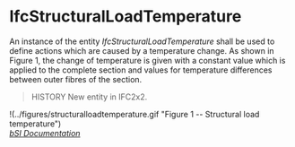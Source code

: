 IfcStructuralLoadTemperature
============================
An instance of the entity _IfcStructuralLoadTemperature_ shall be used to
define actions which are caused by a temperature change. As shown in Figure 1,
the change of temperature is given with a constant value which is applied to
the complete section and values for temperature differences between outer
fibres of the section.  
  
> HISTORY  New entity in IFC2x2.  
  
!(../figures/structuralloadtemperature.gif "Figure 1 -- Structural load
temperature")  
[ _bSI
Documentation_](https://standards.buildingsmart.org/IFC/DEV/IFC4_2/FINAL/HTML/schema/ifcstructuralloadresource/lexical/ifcstructuralloadtemperature.htm)



